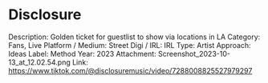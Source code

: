 # Disclosure

Description: Golden ticket for guestlist to show via locations in LA
Category: Fans, Live
Platform / Medium: Street
Digi / IRL: IRL
Type: Artist
Approach: Ideas
Label: Method
Year: 2023
Attachment: Screenshot_2023-10-13_at_12.02.54.png
Link: https://www.tiktok.com/@disclosuremusic/video/7288008825527979297
